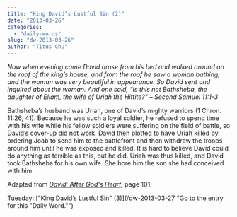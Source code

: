 ```yaml
---
title: "King David’s Lustful Sin (2)"
date: "2013-03-26"
categories: 
  - "daily-words"
slug: "dw-2013-03-26"
author: "Titus Chu"
---
```


_Now when evening came David arose from his bed and walked around on the roof of the king’s house, and from the roof he saw a woman bathing; and the woman was very beautiful in appearance. So David sent and inquired about the woman. And one said, “Is this not Bathsheba, the daughter of Eliam, the wife of Uriah the Hittite?” – Second Samuel 11:1-3_

Bathsheba’s husband was Uriah, one of David’s mighty warriors (1 Chron. 11:26, 41). Because he was such a loyal soldier, he refused to spend time with his wife while his fellow soldiers were suffering on the field of battle, so David’s cover-up did not work. David then plotted to have Uriah killed by ordering Joab to send him to the battlefront and then withdraw the troops around him until he was exposed and killed. It is hard to believe David could do anything as terrible as this, but he did. Uriah was thus killed, and David took Bathsheba for his own wife. She bore him the son she had conceived with him.

Adapted from _[David: After God's Heart,](/book-david "Go to the listing for this book.")_ page 101.

Tuesday: ["King David’s Lustful Sin" (3)](/dw-2013-03-27 "Go to the entry for this "Daily Word."")
